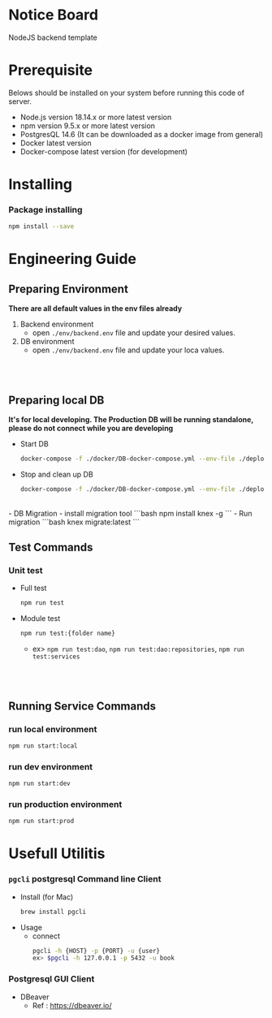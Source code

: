 # Notice Board
NodeJS backend template

# Prerequisite

Belows should be installed on your system before running this code of server.
* Node.js version 18.14.x or more latest version
* npm version 9.5.x or more latest version
* PostgresQL 14.6 (It can be downloaded as a docker image from general)
* Docker latest version
* Docker-compose latest version (for development)

# Installing

### Package installing
```bash
npm install --save
```

# Engineering Guide

## Preparing Environment
**There are all default values in the env files already**

1. Backend environment
    - open `./env/backend.env` file and update your desired values.
2. DB environment
    - open `./env/backend.env` file and update your loca values.
<br />
<br />

## Preparing local DB
**It's for local developing. The Production DB will be running standalone, please do not connect while you are developing**
- Start DB
    ```bash
    docker-compose -f ./docker/DB-docker-compose.yml --env-file ./deploy/env/postgresql.env up -d
    ```

- Stop and clean up DB
    ```bash
    docker-compose -f ./docker/DB-docker-compose.yml --env-file ./deploy/env/postgresql.env down
    ```
<br />
- DB Migration
    - install migration tool
        ```bash
        npm install knex -g
        ```
    - Run migration
        ```bash
        knex migrate:latest
        ```
<br />

## Test Commands
### Unit test
- Full test
    ```bash
    npm run test
    ```
- Module test
    ```bash
    npm run test:{folder name}
    ```
    - ex> `npm run test:dao`, `npm run test:dao:repositories`, `npm run test:services`
<br />
<br />

## Running Service Commands
### run local environment
```bash
npm run start:local
```
### run dev environment
```bash
npm run start:dev
```
### run production environment
```bash
npm run start:prod
```

# Usefull Utilitis
### `pgcli` postgresql Command line Client
- Install (for Mac)
    ```bash
    brew install pgcli
    ```
- Usage
    - connect 
        ```bash
        pgcli -h {HOST} -p {PORT} -u {user}
        ex> $pgcli -h 127.0.0.1 -p 5432 -u book
        ```
### Postgresql GUI Client
- DBeaver
    - Ref : https://dbeaver.io/
